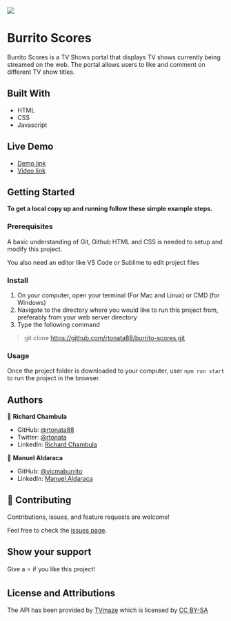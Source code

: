 ![](https://img.shields.io/badge/Microverse-blueviolet)

# Burrito Scores
Burrito Scores is a TV Shows portal that displays TV shows currently being streamed on the web. The portal allows users to like and comment on different TV show titles.

## Built With

- HTML
- CSS
- Javascript

## Live Demo

- [Demo link](https://rtonata88.github.io/burrito-scores/) 
- [Video link](https://www.loom.com/share/a0aa5c956f9547298251acf3528de4db) 


## Getting Started

**To get a local copy up and running follow these simple example steps.**

### Prerequisites
A basic understanding of Git, Github HTML and CSS is needed to setup and modify this project.

You also need an editor like VS Code or Sublime to edit project files

### Install
1. On your computer, open your terminal (For Mac and Linux) or CMD (for Windows) 
2. Navigate to the directory where you would like to run this project from, preferably from your web server directory
3. Type the following command

> git clone https://github.com/rtonata88/burrito-scores.git


### Usage
Once the project folder is downloaded to your computer, user `npm run start` to run the project in the browser.


## Authors

👤 **Richard Chambula**

- GitHub: [@rtonata88](https://github.com/rtonata88)
- Twitter: [@rtonata](https://twitter.com/rtonata)
- LinkedIn: [Richard Chambula](https://www.linkedin.com/in/richard-chambula-49198425/)

👤 **Manuel Aldaraca**

- GitHub: [@vicmaburrito](https://github.com/vicmaburrito)
- LinkedIn: [Manuel Aldaraca](https://www.linkedin.com/in/manuel-aldaraca)

## 🤝 Contributing

Contributions, issues, and feature requests are welcome!

Feel free to check the [issues page](../../issues/).

## Show your support

Give a ⭐️ if you like this project!

## License and Attributions
The API has been provided by [TVmaze](https://www.tvmaze.com/api) which is licensed by [CC BY-SA](https://creativecommons.org/licenses/by-sa/4.0/)
